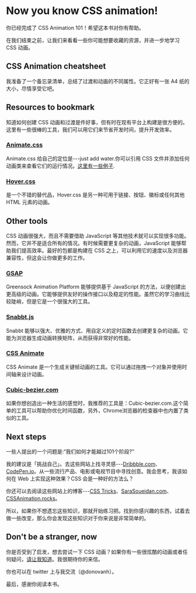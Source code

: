 # Now you know CSS animation!

你已经完成了 CSS Animation 101！希望这本书对你有帮助。

在我们结束之前，让我们来看看一些你可能想要收藏的资源，并进一步地学习 CSS 动画。

## CSS Animation cheatsheet

我准备了一个备忘录清单，总结了过渡和动画的不同属性。它正好有一张 A4 纸的大小，尽情享受它吧。

## Resources to bookmark

知道如何创建 CSS 动画和过渡是件好事，但有时在现有平台上构建是很方便的。这里有一些很棒的工具，我们可以用它们来节省开发时间，提升开发效率。

### [Animate.css](https://daneden.github.io/animate.css/)

Animate.css 给自己的定位是---just add water.你可以引用 CSS 文件并添加任何动画类来查看它们的运行情况。[这里有一些例子](https://codepen.io/donovanh/pen/xbvOQK).

### [Hover.css](http://ianlunn.github.io/Hover/)

是一个不错的替代品，Hover.css 是另一种可用于链接、按钮、徽标或任何其他 HTML 元素的动画。

## Other tools

CSS 动画很强大，而且不需要借助 JavaScript 等其他技术就可以实现很多功能。然而，它并不是适合所有的情况。有时候需要更复杂的动画，JavaScript 能够帮助我们提高效率。最好的包都是构建在 CSS 之上，可以利用它的速度以及浏览器兼容性，但这会让你做更多的工作。

### [GSAP](https://greensock.com/gsap)

Greensock Animation Platform 能够提供基于 JavaScript 的方法，以便创建出更高级的动画。它能够提供友好的操作接口以及稳定的性能。虽然它的学习曲线比较陡峭，但是它是一个很强大的工具。

### [Snabbt.js](http://daniel-lundin.github.io/snabbt.js/)

Snabbt 能够以强大、优雅的方式、用自定义的定时函数去创建更复杂的动画。它能为浏览器生成动画转换矩阵，从而获得非常好的性能。

### [CSS Animate](http://cssanimate.com/)

CSS Animate 是一个生成关键帧动画的工具。它可以通过拖拽一个对象并使用时间轴来设计动画。

### [Cubic-bezier.com](http://cubic-bezier.com/)

如果你想创造出一种生活的感觉时，我推荐的工具是：Cubic-bezier.com.这个简单的工具可以帮助你优化时间函数，另外，Chrome浏览器的检查器中也内置了类似的工具。

## Next steps

一些人提出的一个问题是:“我们如何才能越过101个阶段?”

我的建议是「挑战自己」。去这些网站上找寻灵感---[Dribbble.com](https://dribbble.com/)、[CodePen.io](http://codepen.io)。从一些流行产品、电影或电视节目中寻找创意。我会思考，我该如何在 Web 上实现这种效果？CSS 会是一种好的方法么？

你还可以去阅读这些网站上的博客---[CSS Tricks](https://css-tricks.com/)、[SaraSoueidan.com](http://sarasoueidan.com/articles/index.html)、[CSSAnimation.rocks](https://cssanimation.rocks/)。

所以，如果你不想遗忘这些知识，那就开始练习把。找到你感兴趣的东西，试着去做一些改变，那么你会发现这些知识对于你来说是非常简单的。

## Don't be a stranger, now

你是否受到了启发，想去尝试一下 CSS 动画？如果你有一些很炫酷的动画或者任何疑问，[请让我知道](mailto:hello@cssanimation.rocks)。我很期待你的来信。

你也可以在 twitter 上与我交流（@donovanh）。

最后，感谢你阅读本书。
